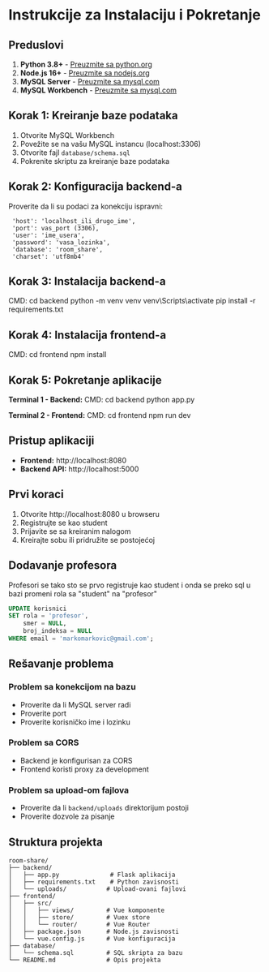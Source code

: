 # Instrukcije za Instalaciju i Pokretanje

## Preduslovi

1. **Python 3.8+** - [Preuzmite sa python.org](https://www.python.org/downloads/)
2. **Node.js 16+** - [Preuzmite sa nodejs.org](https://nodejs.org/)
3. **MySQL Server** - [Preuzmite sa mysql.com](https://dev.mysql.com/downloads/mysql/)
4. **MySQL Workbench** - [Preuzmite sa mysql.com](https://dev.mysql.com/downloads/workbench/)

## Korak 1: Kreiranje baze podataka

1. Otvorite MySQL Workbench
2. Povežite se na vašu MySQL instancu (localhost:3306)
3. Otvorite fajl `database/schema.sql`
4. Pokrenite skriptu za kreiranje baze podataka

## Korak 2: Konfiguracija backend-a

Proverite da li su podaci za konekciju ispravni:
   ```
    'host': 'localhost_ili_drugo_ime',
    'port': vas_port (3306),
    'user': 'ime_usera',
    'password': 'vasa_lozinka',
    'database': 'room_share',
    'charset': 'utf8mb4'

   ```

## Korak 3: Instalacija backend-a

CMD:
cd backend
python -m venv venv
venv\Scripts\activate
pip install -r requirements.txt

## Korak 4: Instalacija frontend-a

CMD:
cd frontend
npm install

## Korak 5: Pokretanje aplikacije


**Terminal 1 - Backend:**
CMD:
cd backend
python app.py

**Terminal 2 - Frontend:**
CMD:
cd frontend
npm run dev

## Pristup aplikaciji

- **Frontend:** http://localhost:8080
- **Backend API:** http://localhost:5000

## Prvi koraci

1. Otvorite http://localhost:8080 u browseru
2. Registrujte se kao student
3. Prijavite se sa kreiranim nalogom
4. Kreirajte sobu ili pridružite se postojećoj

## Dodavanje profesora

Profesori se tako sto se prvo registruje kao student i onda se preko sql u bazi promeni rola sa "student" na "profesor"

```sql
UPDATE korisnici 
SET rola = 'profesor', 
    smer = NULL, 
    broj_indeksa = NULL 
WHERE email = 'markomarkovic@gmail.com';
```

## Rešavanje problema

### Problem sa konekcijom na bazu
- Proverite da li MySQL server radi
- Proverite port
- Proverite korisničko ime i lozinku

### Problem sa CORS
- Backend je konfigurisan za CORS
- Frontend koristi proxy za development

### Problem sa upload-om fajlova
- Proverite da li `backend/uploads` direktorijum postoji
- Proverite dozvole za pisanje

## Struktura projekta

```
room-share/
├── backend/
│   ├── app.py              # Flask aplikacija
│   ├── requirements.txt    # Python zavisnosti
│   └── uploads/           # Upload-ovani fajlovi
├── frontend/
│   ├── src/
│   │   ├── views/         # Vue komponente
│   │   ├── store/         # Vuex store
│   │   └── router/        # Vue Router
│   ├── package.json       # Node.js zavisnosti
│   └── vue.config.js      # Vue konfiguracija
├── database/
│   └── schema.sql         # SQL skripta za bazu
└── README.md              # Opis projekta
```




















